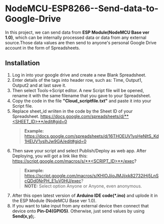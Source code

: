 # NodeMCU-ESP8266--Send-data-to-Google-Drive
In this project, we can send data from **ESP Module(NodeMCU Base ver 1.0)**, which can be internally processed data or data from any external source.Those data values are then send to anyone's personal Google Drive account in the form of Spreadsheets.

## Installation
1. Log in into your google drive and create a new Blank Spreadsheet.
2. Enter details of the tags into header row, such as: Time, Output1, Output2 and at last save it.
3. Then select Tools->Script editor. A new Script file will be opened, rename it with the same filename that you gave to your Spreadsheet. 
4. Copy the code in the file **"Cloud_scriptfile.txt"** and paste it into your Script file. 
5. Replace sheet_id wriiten in the code by the Sheet ID of your Spreadsheet.
    https://docs.google.com/spreadsheets/d/**<SHEET_ID>**/edit#gid=0
    >  **Example:** https://docs.google.com/spreadsheets/d/16THOEUV1ysHeNltS_Kd1HEUV1yslhJw9GA/edit#gid=0
6. Then save your script and select Publish/Deploy as web app. After Deploying, you will got a link like this: https://script.google.com/macros/s/**<SCRIPT_ID>**/exec?
    > **Example:** https://script.google.com/macros/s/KHIOJjioJMJijxk82732iHj5LnScQDd0NrPH_E1uV0HU/exec?  	    
    **NOTE:** Select option Anyone or Anyone, even anonymous.
7. After this open latest version of **Arduino IDE code(*.ino)** and uplode it in the ESP Module (NodeMCU Base ver 1.0).
8. If you want to take input from any external device then connect that device onto **Pin-D4(GPIO5)**. Otherwise, just send values by using **Send(x,y);**.
